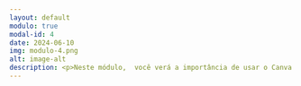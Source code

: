 ```yaml
---
layout: default
modulo: true
modal-id: 4
date: 2024-06-10
img: modulo-4.png
alt: image-alt
description: <p>Neste módulo,  você verá a importância de usar o Canva para preparar aulas dinâmicas e torná-las mais atrativas aos alunos.</p> <a href="#">A Importância de Aulas Dinâmicas no Canva.pdf</a>
---
```

